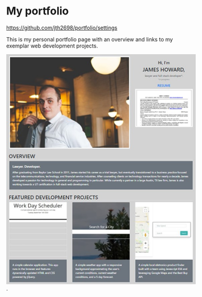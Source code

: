 # My portfolio

https://github.com/jth2698/portfolio/settings

This is my personal portfolio page with an overview and links to my exemplar web development projects.

![A screenshot of my deployed portfolio site](./portfolio-deployed-screenshot.jpg).